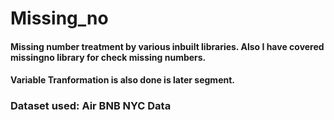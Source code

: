 # Missing_no

#### Missing number treatment by various inbuilt libraries. Also I have covered missingno library for check missing numbers.
#### Variable Tranformation is also done is later segment.

### Dataset used: Air BNB NYC Data 
